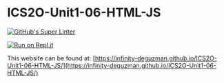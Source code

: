 # ICS2O-Unit1-06-HTML-JS
[![GitHub's Super Linter](https://github.com/Infinity-deGuzman/ICS2O-Unit1-06-HTML-JS/workflows/GitHub's%20Super%20Linter/badge.svg)](https://github.com/<Infinity-deGuzman>/ICS2O-Unit1-06-HTML-JS/actions)

[![Run on Repl.it](https://repl.it/badge/github/Infinity-deGuzman/ICS2O-Unit1-06-HTML-JS)](https://repl.it/github/Infinity-deGuzman/ICS2O-Unit1-06-HTML-JS)

This website can be found at: [https://infinity-deguzman.github.io/ICS2O-Unit1-06-HTML-JS/](https://infinity-deguzman.github.io/ICS2O-Unit1-06-HTML-JS/)
